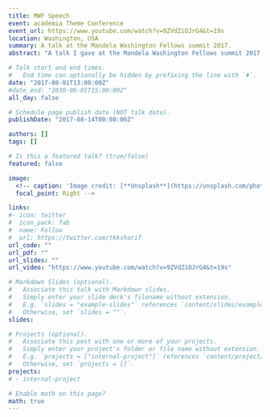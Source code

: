 ```yaml
---
title: MWF Speech
event: academia Theme Conference
event_url: https://www.youtube.com/watch?v=9ZVdZiOJrG4&t=19s
location: Washington, USA
summary: A talk at the Mandela Washington Fellows summit 2017.
abstract: "A talk I gave at the Mandela Washington Fellows summit 2017 about sickle cell in Uganda"

# Talk start and end times.
#   End time can optionally be hidden by prefixing the line with `#`.
date: "2017-08-01T13:00:00Z"
#date_end: "2030-06-01T15:00:00Z"
all_day: false

# Schedule page publish date (NOT talk date).
publishDate: "2017-08-14T00:00:00Z"

authors: []
tags: []

# Is this a featured talk? (true/false)
featured: false

image:
  <!-- caption: 'Image credit: [**Unsplash**](https://unsplash.com/photos/bzdhc5b3Bxsas)'
  focal_point: Right -->

links:
#- icon: twitter
#  icon_pack: fab
#  name: Follow
#  url: https://twitter.com/tkksharif
url_code: ""
url_pdf: ""
url_slides: ""
url_video: "https://www.youtube.com/watch?v=9ZVdZiOJrG4&t=19s"

# Markdown Slides (optional).
#   Associate this talk with Markdown slides.
#   Simply enter your slide deck's filename without extension.
#   E.g. `slides = "example-slides"` references `content/slides/example-slides.md`.
#   Otherwise, set `slides = ""`.
slides: 

# Projects (optional).
#   Associate this post with one or more of your projects.
#   Simply enter your project's folder or file name without extension.
#   E.g. `projects = ["internal-project"]` references `content/project/deep-learning/index.md`.
#   Otherwise, set `projects = []`.
projects:
# - internal-project

# Enable math on this page?
math: true
---
```


<!-- {{% alert note %}}
Click on the **Slides** button above to view the built-in slides feature.
{{% /alert %}}

Slides can be added in a few ways:

- **Create** slides using academia's [*Slides*](https://sourcethemes.com/academic/docs/managing-content/#create-slides) feature and link using `slides` parameter in the front matter of the talk file
- **Upload** an existing slide deck to `static/` and link using `url_slides` parameter in the front matter of the talk file
- **Embed** your slides (e.g. Google Slides) or presentation video on this page using [shortcodes](https://sourcethemes.com/academic/docs/writing-markdown-latex/).

Further talk details can easily be added to this page using *Markdown* and $\rm \LaTeX$ math code.
 -->